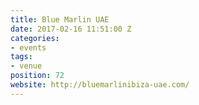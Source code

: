 ```yaml
---
title: Blue Marlin UAE
date: 2017-02-16 11:51:00 Z
categories:
- events
tags:
- venue
position: 72
website: http://bluemarlinibiza-uae.com/
---
```


